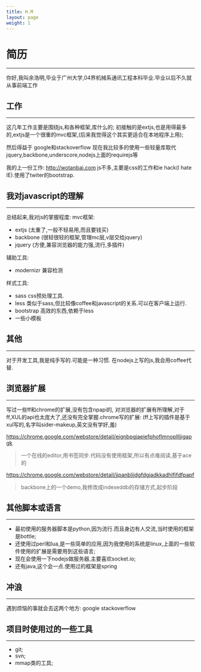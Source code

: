```yaml
---
title: H.M 
layout: page
weight: 1
---
```



简历
===
***
你好,我叫余浩明,毕业于广州大学,04界机械系通讯工程本科毕业.毕业以后不久就从事前端工作

工作
---
***
这几年工作主要是围绕js,和各种框架,库什么的;
初接触的是extjs,也是用得最多的,extjs是一个很重的mvc框架,(后来我觉得这个其实更适合在本地程序上用);

然后得益于 google和stackoverflow
现在我比较多的使用一些轻量库取代
jquery,backbone,underscore,nodejs上面的requirejs等

我的上一份工作:
http://wotanbai.com
js不多,主要是css的工作和ie hack(I hate IE).使用了twiter的bootstrap.

我对javascript的理解
---
***
总结起来,我对js的掌握程度:
mvc框架:

* extjs (太重了,一般不轻易用,而且要钱买)
* backbone (很轻很轻的框架,管理mc层,v层交给jquery)
* jquery (方便,兼容浏览器的能力强,流行,多插件)

辅助工具:

* modernizr 兼容检测

样式工具:

* sass css预处理工具.
* less 类似于sass,但比较像coffee和javascript的关系.可以在客户端上运行.
* bootstrap 高效的东西,依赖于less
* 一些小模板

其他
---
***
对于开发工具,我是纯手写的.可能是一种习惯.
在nodejs上写的js,我会用coffee代替.

浏览器扩展
---
***
写过一些ff和chrome的扩展,没有包含npapi的,
对浏览器的扩展有所理解,对于ff,XUL的api也太庞大了,还没有完全掌握.chrome写的扩展:
(ff上写的插件是基于xul写的,名字叫sider-makeup,英文没有学好,羞)

https://chrome.google.com/webstore/detail/ejgnbpgjaeiefphoflmnopllljigapgk
> 一个在线的editor,用书签同步.代码没有使用框架,所以有点难阅读,基于ace的

https://chrome.google.com/webstore/detail/jjpanblijdgfdgjadkkadhlfifdfpapf
> backbone上的一个demo,我修改成indexeddb的存储方式,起步阶段

其他脚本或语言
---
***
* 最初使用的服务器脚本是python,因为流行.而且身边有人交流,当时使用的框架是bottle;
* 还使用过perl和lua,是一些简单的应用,因为我使用的系统是linux,上面的一些软件使用的扩展是需要用到这些语言;
* 现在会使用一下nodejs做服务器,主要喜欢socket.io;
* 还有java,这个会一点.使用过的框架是spring

冲浪
---
***
遇到烦恼的事就会去这两个地方:
google
stackoverflow

项目时使用过的一些工具
---
***
* git;
* svn;
* mmap类的工具;
